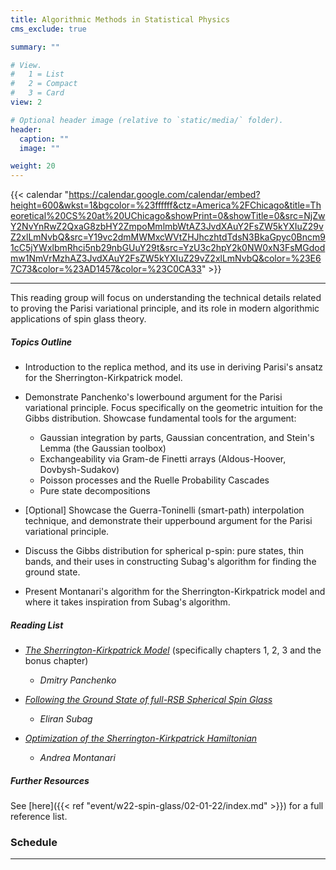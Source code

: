 ```yaml
---
title: Algorithmic Methods in Statistical Physics
cms_exclude: true

summary: ""

# View.
#   1 = List
#   2 = Compact
#   3 = Card
view: 2

# Optional header image (relative to `static/media/` folder).
header:
  caption: ""
  image: ""

weight: 20
---
```


{{< calendar "https://calendar.google.com/calendar/embed?height=600&wkst=1&bgcolor=%23ffffff&ctz=America%2FChicago&title=Theoretical%20CS%20at%20UChicago&showPrint=0&showTitle=0&src=NjZwY2NvYnRwZ2QxaG8zbHY2ZmpoMmlmbWtAZ3JvdXAuY2FsZW5kYXIuZ29vZ2xlLmNvbQ&src=Y19vc2dmMWMxcWVtZHJhczhtdTdsN3BkaGpyc0Bncm91cC5jYWxlbmRhci5nb29nbGUuY29t&src=YzU3c2hpY2k0NW0xN3FsMGdodmw1NmVrMzhAZ3JvdXAuY2FsZW5kYXIuZ29vZ2xlLmNvbQ&color=%23E67C73&color=%23AD1457&color=%23C0CA33" >}}

<!-- ***************** -->
<!-- EVENT DESCRIPTION -->
<!-- ***************** -->
---

This reading group will focus on understanding the technical details related to proving the Parisi variational principle, and its role in modern algorithmic applications of spin glass theory.

##### Topics Outline

- Introduction to the replica method, and its use in deriving Parisi's ansatz for the Sherrington-Kirkpatrick model.

- Demonstrate Panchenko's lowerbound argument for the Parisi variational principle. Focus specifically on the geometric intuition for the Gibbs distribution. Showcase fundamental tools for the argument:
    - Gaussian integration by parts, Gaussian concentration, and Stein's Lemma (the Gaussian toolbox)
    - Exchangeability via Gram-de Finetti arrays (Aldous-Hoover, Dovbysh-Sudakov)
    - Poisson processes and the Ruelle Probability Cascades
    - Pure state decompositions

- [Optional] Showcase the Guerra-Toninelli (smart-path) interpolation technique, and demonstrate their upperbound argument for the Parisi variational principle.

- Discuss the Gibbs distribution for spherical p-spin: pure states, thin bands, and their uses in constructing Subag's algorithm for finding the ground state.

- Present Montanari's algorithm for the Sherrington-Kirkpatrick model and where it takes inspiration from Subag's algorithm.

##### Reading List

- [_The Sherrington-Kirkpatrick Model_](https://drive.google.com/file/d/1WXbzgl61jtDz8V3r-m1lsE8-a8JEeA6p/view) (specifically chapters 1, 2, 3 and the bonus chapter)
    - *Dmitry Panchenko*

- [_Following the Ground State of full-RSB Spherical Spin Glass_](https://arxiv.org/abs/1812.04588)
    - *Eliran Subag*

- [_Optimization of the Sherrington-Kirkpatrick Hamiltonian_](https://arxiv.org/abs/1812.10897)
    - *Andrea Montanari*

##### Further Resources

See [here]({{< ref "event/w22-spin-glass/02-01-22/index.md" >}}) for a full reference list.

### Schedule

---
